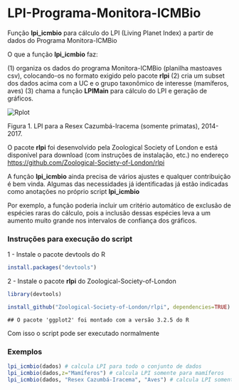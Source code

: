 # LPI-Programa-Monitora-ICMBio

Função **lpi_icmbio** para cálculo do LPI (Living Planet Index) a partir de dados do Programa Monitora-ICMBio

O que a função **lpi_icmbio** faz:

(1) organiza os dados do programa Monitora-ICMBio (planilha mastoaves csv), colocando-os no formato exigido pelo pacote **rlpi**
(2) cria um subset dos dados acima com a UC e o grupo taxonômico de interesse (mamíferos, aves)
(3) chama a função **LPIMain** para cálculo do LPI e geração de gráficos.

![Rplot](https://user-images.githubusercontent.com/39089964/54770927-fa90da80-4be2-11e9-88d4-e2a77faa5962.jpeg)

Figura 1. LPI para a Resex Cazumbá-Iracema (somente primatas), 2014-2017.

O pacote **rlpi** foi desenvolvido pela Zoological Society of London e está disponível para download (com instruções de instalação, etc.) no endereço https://github.com/Zoological-Society-of-London/rlpi

A função **lpi_icmbio** ainda precisa de vários ajustes e qualquer contribuição é bem vinda. Algumas das necessidades já identificadas já estão indicadas como anotações no próprio script **lpi_icmbio**

Por exemplo, a função poderia incluir um critério automático de exclusão de espécies raras do cálculo, pois a inclusão dessas espécies leva a um aumento muito grande nos intervalos de confiança dos gráficos.

### Instruções para execução do script

1 - Instale o pacote devtools do R

```r
install.packages("devtools")
```

2 - Instale o pacote **rlpi** do Zoological-Society-of-London


```r
library(devtools)

install_github("Zoological-Society-of-London/rlpi", dependencies=TRUE)
```

```
## O pacote 'ggplot2' foi montado com a versão 3.2.5 do R
```

Com isso o script pode ser executado normalmente


### Exemplos

```r
lpi_icmbio(dados) # calcula LPI para todo o conjunto de dados
lpi_icmbio(dados,z="Mamíferos") # calcula LPI somente para mamíferos
lpi_icmbio(dados, "Resex Cazumbá-Iracema", "Aves") # calcula LPI somente para Resex Cazumbá-Iracema, somente para aves
```


